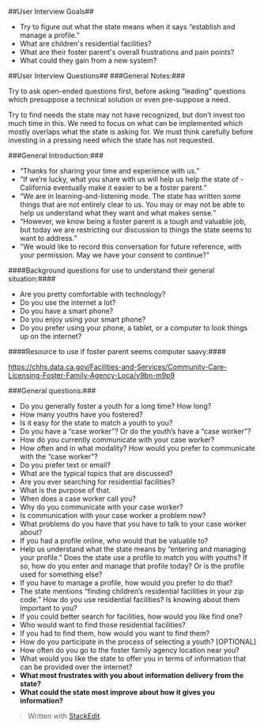 

##User Interview Goals##
- Try to figure out what the state means when it says “establish and manage a profile.”
- What are children's residential facilities?
- What are their foster parent's overall frustrations and pain points?
- What could they gain from a new system?

##User Interview Questions##
###General Notes:###

Try to ask open-ended questions first, before asking “leading” questions which presuppose a technical solution or even pre-suppose a need.

Try to find needs the state may not have recognized, but don’t invest too much time in this.  We need to focus on what can be implemented which mostly overlaps what the state is asking for.  We must think carefully before investing in a pressing need which the state has not requested.

###General Introduction:###

- “Thanks for sharing your time and experience with us.”
- “If we’re lucky, what you share with us will help us help the state of - California eventually make it easier to be a foster parent.”
- “We are in learning-and-listening mode.  The state has written some things that are not entirely clear to us. You may or may not be able to help us understand what they want and what makes sense.”
- “However, we know being a foster parent is a tough and valuable job, but today we are restricting our discussion to things the state seems to want to address.”
- "We would like to record this conversation for future reference, with your permission. May we have your consent to continue?"

####Background questions for use to understand their general situation:####

- Are you pretty comfortable with technology?
- Do you use the internet a lot?
- Do you have a smart phone?
- Do you enjoy using your smart phone?
- Do you prefer using your phone, a tablet, or a computer to look things up on the internet?

####Resource to use if foster parent seems computer saavy:####

https://chhs.data.ca.gov/Facilities-and-Services/Community-Care-Licensing-Foster-Family-Agency-Loca/v9bn-m9p9

###General questions:###

- Do you generally foster a youth for a long time?  How long?
- How many youths have you fostered?
- Is it easy for the state to match a youth to you?
- Do you have a “case worker”?  Or do the youth’s have a “case worker”?
- How do you currently communicate with your case worker?
- How often and in what modality? How would you prefer to communicate with the “case worker”?
- Do you prefer text or email?
- What are the typical topics that are discussed?
- Are you ever searching for residential facilities?
- What is the purpose of that.
- When does a case worker call you?
- Why do you communicate with your case worker?
- Is communication with your case worker a problem now?
- What problems do you have that you have to talk to your case worker about?
- If you had a profile online, who would that be valuable to?
- Help us understand what the state means by “entering and managing your profile.” Does the state use a profile to match you with youths?  If so, how do you enter and manage that profile today?  Or is the profile used for something else?
- If you have to manage a profile, how would you prefer to do that?
- The state mentions “finding children’s residential facilities in your zip code.” How do you use residential facilities? Is knowing about them important to you?
- If you could better search for facilities, how would you like find one?
- Who would want to find those residential facilities?
- If you had to find them, how would you want to find them?
- How do you participate in the process of selecting a youth? [OPTIONAL]
- How often do you go to the foster family agency location near you?
- What would you like the state to offer you in terms of information that can be provided over the internet?
- **What most frustrates with you about information delivery from the state?**
- **What could the state most improve about how it gives you information?**

> Written with [StackEdit](https://stackedit.io/).